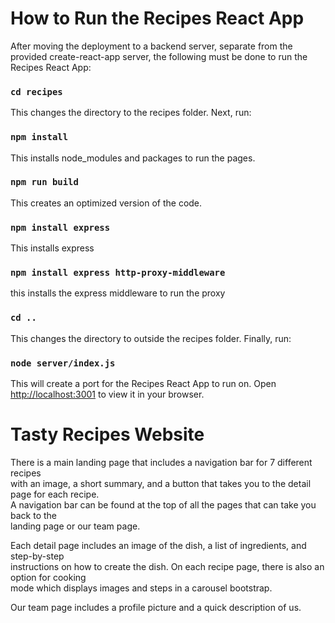 # How to Run the Recipes React App
After moving the deployment to a backend server, separate from the provided create-react-app server,
the following must be done to run the Recipes React App:

### `cd recipes`
This changes the directory to the recipes folder. Next, run:

### `npm install`
This installs node_modules and packages to run the pages.

### `npm run build`
This creates an optimized version of the code.

### `npm install express`
This installs express

### `npm install express http-proxy-middleware`
this installs the express middleware to run the proxy

### `cd ..`
This changes the directory to outside the recipes folder. Finally, run:

### `node server/index.js`
This will create a port for the Recipes React App to run on.
Open [http://localhost:3001](http://localhost:3001) to view it in your browser.

# Tasty Recipes Website

There is a main landing page that includes a navigation bar for 7 different recipes\
with an image, a short summary, and a button that takes you to the detail page for each recipe.\
A navigation bar can be found at the top of all the pages that can take you back to the\
landing page or our team page.

Each detail page includes an image of the dish, a list of ingredients, and step-by-step\
instructions on how to create the dish. On each recipe page, there is also an option for cooking\
mode which displays images and steps in a carousel bootstrap.

Our team page includes a profile picture and a quick description of us. 
